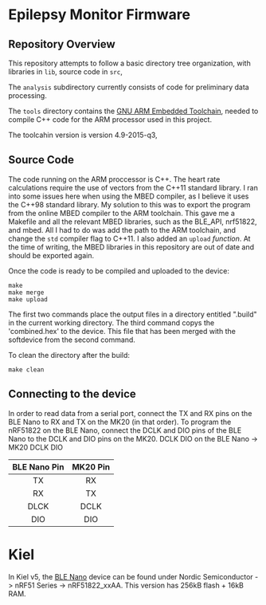# Epilepsy Monitor Firmware

## Repository Overview

This repository attempts to follow a basic directory tree organization, 
with libraries in `lib`,  source code in `src`, 


The `analysis` subdirectory currently consists of code for preliminary data processing. 

The `tools` directory contains the 
[GNU ARM Embedded Toolchain](https://launchpad.net/gcc-arm-embedded), 
needed to compile C++ code for the ARM processor used in this project. 

The toolcahin version is 
version 4.9-2015-q3, 



## Source Code
The code running on the ARM proccessor is C++. 
The heart rate calculations require the use of vectors from the C++11 standard library. 
I ran into some issues here when using the MBED compiler, as I believe it uses the C++98 standard library.
My solution to this was to export the program from the online MBED compiler to the ARM toolchain. This gave me a 
Makefile and all the relevant MBED libraries, such as the BLE_API, nrf51822, and mbed. All I had to do was add 
the path to the ARM toolchain, and change the `std` compiler flag to C++11. I also added an `upload` *function*. 
At the time of writing, the MBED libraries 
in this repository are out of date and should be exported again.

Once the code is ready to be compiled and uploaded to the device:
```
make
make merge
make upload
```
The first two commands place the output files in a directory entitled ".build" 
in the current working directory. The third command copys the 'combined.hex' to the device. 
This file that has been merged with the softdevice from the second command.

To clean the directory after the build:
```
make clean
```


## Connecting to the device
In order to read data from a serial port, connect the TX and RX pins on the BLE Nano to RX and TX on the MK20 (in that order).
To program the nRF51822 on the BLE Nano, connect the DCLK and DIO pins of the BLE Nano to the DCLK and DIO pins on the MK20.
DCLK DIO on the BLE Nano -> MK20 DCLK DIO

| BLE Nano Pin  |  MK20 Pin |
|:-------------:|:---------:|
|     TX        |   RX      |
|     RX        |   TX      |
|     DLCK      |   DCLK    |
|     DIO       |   DIO     |

# Kiel 
In Kiel v5, the [BLE Nano](https://developer.mbed.org/platforms/RedBearLab-BLE-Nano/) device can be found under
Nordic Semiconductor -> nRF51 Series ->  nRF51822_xxAA. 
This version has 256kB flash + 16kB RAM.

 

